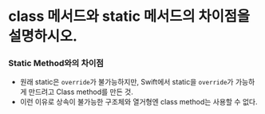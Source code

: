 # class 메서드와 static 메서드의 차이점을 설명하시오.

### Static Method와의 차이점

- 원래 static은 `override`가 불가능하지만, Swift에서 static을 `override`가 가능하게 만드려고 Class method를 만든 것.
- 이런 이유로 상속이 불가능한 구조체와 열거형엔 class method는 사용할 수 없다.
